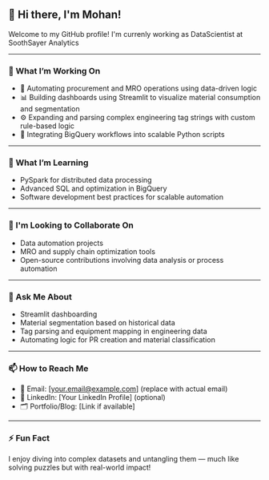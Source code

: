 ## 👋 Hi there, I'm Mohan!

Welcome to my GitHub profile! I'm currenly working as DataScientist at SoothSayer Analytics

---

### 🔧 What I’m Working On
- 🚀 Automating procurement and MRO operations using data-driven logic
- 📊 Building dashboards using Streamlit to visualize material consumption and segmentation
- ⚙️ Expanding and parsing complex engineering tag strings with custom rule-based logic
- 🔗 Integrating BigQuery workflows into scalable Python scripts

---

### 🌱 What I’m Learning
- PySpark for distributed data processing  
- Advanced SQL and optimization in BigQuery  
- Software development best practices for scalable automation

---

### 🤝 I'm Looking to Collaborate On
- Data automation projects  
- MRO and supply chain optimization tools  
- Open-source contributions involving data analysis or process automation

---

### 💬 Ask Me About
- Streamlit dashboarding  
- Material segmentation based on historical data  
- Tag parsing and equipment mapping in engineering data  
- Automating logic for PR creation and material classification

---

### 📫 How to Reach Me
- 📧 Email: [your.email@example.com] (replace with actual email)
- 💼 LinkedIn: [Your LinkedIn Profile] (optional)
- 🗂️ Portfolio/Blog: [Link if available]

---

### ⚡ Fun Fact
I enjoy diving into complex datasets and untangling them — much like solving puzzles but with real-world impact!

